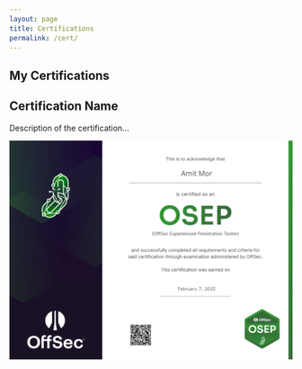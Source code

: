 ```yaml
---
layout: page
title: Certifications
permalink: /cert/
---
```


## My Certifications

<div class="cert-card-link">
  <div class="cert-card">
    <div class="cert-card-content">
      <div class="cert-card-text">
        <h2>Certification Name</h2>
        <p>Description of the certification...</p>
      </div>
      <div class="cert-card-image">
        <img src="/assets/img/amit-OSEP.png" alt="Certification Image">
      </div>
    </div>
  </div>
</div>

<!-- Repeat the above structure for more certifications -->
